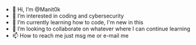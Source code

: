 - 👋 Hi, I’m @Manit0k
- 👀 I’m interested in coding and cybersecurity
- 🌱 I’m currently learning how to code, I'm new in this
- 💞️ I’m looking to collaborate on whatever where I can continue learning
- 📫 How to reach me just msg me or e-mail me

<!---
Manit0k/Manit0k is a ✨ special ✨ repository because its `README.md` (this file) appears on your GitHub profile.
You can click the Preview link to take a look at your changes.
--->
